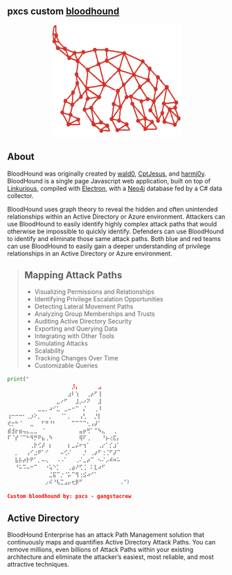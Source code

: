 ## pxcs custom [bloodhound](https://github.com/BloodHoundAD)

<a href="https://github.com/pxcs/BlackMarlinExec/"><p align="center">
<img width="300" height="260" src="src/img/loading_new.gif">
</p></a>

## About
BloodHound was originally created by [wald0](https://www.twitter.com/_wald0), [CptJesus](https://twitter.com/CptJesus), and [harmj0y](https://twitter.com/harmj0y). BloodHound is a single page Javascript web application, built on top of [Linkurious](http://linkurio.us/), compiled with [Electron](http://electron.atom.io/), with a [Neo4j](https://neo4j.com/) database fed by a C# data collector.

BloodHound uses graph theory to reveal the hidden and often unintended relationships within an Active Directory or Azure environment. Attackers can use BloodHound to easily identify highly complex attack paths that would otherwise be impossible to quickly identify. Defenders can use BloodHound to identify and eliminate those same attack paths. Both blue and red teams can use BloodHound to easily gain a deeper understanding of privilege relationships in an Active Directory or Azure environment.

> ## Mapping Attack Paths
>- Visualizing Permissions and Relationships
>- Identifying Privilege Escalation Opportunities
>- Detecting Lateral Movement Paths
>- Analyzing Group Memberships and Trusts
>- Auditing Active Directory Security
>- Exporting and Querying Data
>- Integrating with Other Tools
>- Simulating Attacks
>- Scalability
>- Tracking Changes Over Time
>- Customizable Queries

```python
print("
⠀⠀⠀⠀⠀⠀⠀⠀⠀⠀⠀⠀⠀⠀⠀⠀⠀⡸⡄⠀⠀⠀⠀⠀⣠⠀⠀⠀⠀⠀
⠀⠀⠀⠀⠀⠀⠀⠀⠀⠀⠀⠀⠀⠀⠀⠀⣰⠇⢱⠀⠀⢀⡴⠋⢸⠀⠀⠀⠀⠀
⠀⠀⠀⠀⠀⠀⠀⠀⠀⠀⠀⠀⠀⣀⠔⠋⠀⠀⣸⡠⠔⠝⠀⠀⣸⠀⠀⠀⠀⠀
⠀⠀⠀⠀⠀⠀⠀⠀⣀⣀⡀⠴⠊⣁⠀⣀⠤⠒⠉⠀⡌⠀⠀⢀⠸⠀⠀⠀⠀⠀
⢰⠒⠒⠒⠂⢀⡰⠕⡀⠀⠀⡀⠀⠀⠈⠁⡀⠀⠀⢠⢃⠀⠀⡘⡇⠀⠀⠀⠀⠀
⢞⡒⠓⠈⠀⠀⣀⠀⠀⠋⠛⠘⠃⠀⠀⠀⠀⠉⠉⠉⠉⢂⢠⡼⠁⠀⠀⠀⠀⠀
⣾⣺⡖⣶⢤⣄⣀⣀⠀⠈⠀⠀⠀⠀⠀⠀⠀⠀⠀⣤⡶⢛⠁⠉⠳⣄⠀⠀⢀⠀
⠏⠈⡞⠈⠉⠓⠻⡛⠟⣦⢀⠳⠀⠀⠀⠀⠀⠀⠀⢿⠏⢀⠀⠀⠀⠘⡦⢔⣏⡄
⠀⠀⠀⠀⠀⠀⢀⡗⢊⡼⠀⡆⠀⠀⠀⠀⡆⣀⡬⠖⢲⠁⠀⠀⢀⡔⠁⡊⣰⠁
⠀⠀⡀⠀⠀⢠⠊⣐⠟⠁⠊⠀⠀⠀⠤⢊⠌⠀⠀⠀⡘⠀⢀⡴⠋⢐⢈⠋⡼⠉
⠀⠀⣧⡧⡴⡗⠟⠁⡀⠤⢄⠀⠀⠠⠠⠁⠀⠀⢀⠌⣀⡴⠉⠀⠢⠌⡠⠾⠶⠥
⠀⠀⠘⠥⠩⠤⠒⠉⠀⠀⠐⢥⠑⡁⠀⠀⢀⣴⠜⢋⢈⠀⠅⣇⠴⠋⠀⠀⠀⠀
⠀⠀⠀⠀⠀⠀⠀⠀⠀⠀⠀⣈⣯⠉⡐⠈⡥⠉⢻⢐⣪⠴⠊⠁⠀⠀⠀⠀⠀⠀
⠀⠀⠀⠀⠀⠀⠀⠀⠀⠀⡠⠮⠘⢧⣉⣠⡤⢖⡿⠋⠀⠀⠀⠀⠀⠀⠀⠀⠀⠀.")

Custom bloodhound by: pxcs - gangstacrew
```

## Active Directory

BloodHound Enterprise has an attack Path Management solution that continuously maps and quantifies Active Directory Attack Paths. You can remove millions, even billions of Attack Paths within your existing architecture and eliminate the attacker’s easiest, most reliable, and most attractive techniques.
